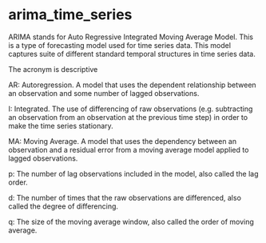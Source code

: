 # arima_time_series
ARIMA stands for Auto Regressive Integrated Moving Average Model. This is a type of forecasting model used for time series data. This model captures suite of different standard temporal structures in time series data.

The acronym is descriptive

AR: Autoregression. A model that uses the dependent relationship between an observation and some number of lagged observations.

I: Integrated. The use of differencing of raw observations (e.g. subtracting an observation from an observation at the previous time step) in order to make the time series stationary.

MA: Moving Average. A model that uses the dependency between an observation and a residual error from a moving average model applied to lagged observations.


p: The number of lag observations included in the model, also called the lag order.

d: The number of times that the raw observations are differenced, also called the degree of differencing.

q: The size of the moving average window, also called the order of moving average.
